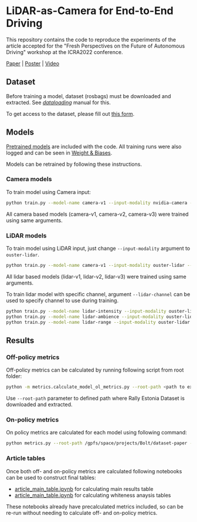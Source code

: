 # LiDAR-as-Camera for End-to-End Driving

This repository contains the code to reproduce the experiments of the article accepted for the "Fresh Perspectives on 
the Future of  Autonomous Driving" workshop at the ICRA2022 conference.

[Paper](https://drive.google.com/file/d/1S-YzcJccHsM0LTmpnaC91I5yWi1FQqPk/view) | [Poster](https://drive.google.com/file/d/17L6rjUkxi3OioBl_VK1TiMoHTvrWFSW1/view?usp=sharing) | [Video](https://youtu.be/qzo61V7G1EM?t=5761)

## Dataset

Before training a model, dataset (rosbags) must be downloaded and extracted. See [_dataloading_](./dataloading/README.md) manual for this. 

To get access to the dataset, please fill out [this form](https://forms.gle/nDkwcpzgBoYeJBE39).

## Models

[Pretrained models](../models/lidar-camera-paper) are included with the code. All training runs were also logged and can be seen in 
[Weight & Biases](https://wandb.ai/rometaidla/lanefollowing-ut-camera-vs-lidar?workspace=user-). 

Models can be retrained by following these instructions.

### Camera models

To train model using Camera input:

```bash
python train.py --model-name camera-v1 --input-modality nvidia-camera --output-modality steering_angle  --model-type pilotnet --patience 10 --max-epochs 100
```

All camera based models (camera-v1, camera-v2, camera-v3) were trained using same arguments.

### LiDAR models

To train model using LiDAR input, just change `--input-modality` argument to `ouster-lidar`.

```bash
python train.py --model-name camera-v1 --input-modality ouster-lidar --output-modality steering_angle --model-type pilotnet --patience 10 --max-epochs 100 
```

All lidar based models (lidar-v1, lidar-v2, lidar-v3) were trained using same arguments.

To train lidar model with specific channel, argument `--lidar-channel` can be used to specify channel to use during training. 

```bash
python train.py --model-name lidar-intensity --input-modality ouster-lidar --lidar-channel intensity --output-modality steering_angle --model-type pilotnet --patience 10 --max-epochs 100 
python train.py --model-name lidar-ambience --input-modality ouster-lidar --lidar-channel ambient --output-modality steering_angle --model-type pilotnet --patience 10 --max-epochs 100 
python train.py --model-name lidar-range --input-modality ouster-lidar --lidar-channel range --output-modality steering_angle --model-type pilotnet --patience 10 --max-epochs 100 
```

## Results
### Off-policy metrics

Off-policy metrics can be calculated by running following script from root folder: 

```bash
python -m metrics.calculate_model_ol_metrics.py --root-path <path to extracted dataset>
```

Use `--root-path` parameter to defined path where Rally Estonia Dataset is downloaded and extracted.

### On-policy metrics

On policy metrics are calculated for each model using following command:

```bash
python metrics.py --root-path /gpfs/space/projects/Bolt/dataset-paper --input-modality nvidia-camera --drive-datasets 2021-11-25-12-09-43_e2e_rec_elva-nvidia-v1-0.8 2021-11-25-12-21-17_e2e_rec_elva-nvidia-v1-0.8-forward
```

### Article tables

Once both off- and on-policy metrics are calculated following notebooks can be used to construct final tables:

- [article_main_table.ipynb](../notebooks/article_main_table.ipynb) for calculating main results table
- [article_main_table.ipynb](../notebooks/article_main_table.ipynb) for calculating whiteness anaysis tables

These notebooks already have precalculated metrics included, so can be re-run without needing to calculate off- and on-policy metrics.